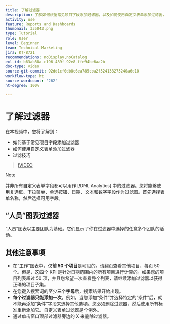 ```yaml
---
title: 了解过滤器
description: 了解如何根据常见项目字段添加过滤器，以及如何使用自定义表单添加过滤器，全部尽在 [!UICONTROL Enhanced analytics]。
activity: use
feature: Reports and Dashboards
thumbnail: 335043.png
type: Tutorial
role: User
level: Beginner
team: Technical Marketing
jira: KT-8721
recommendations: noDisplay,noCatalog
exl-id: b63ab88a-c196-489f-92e8-ffe94be6aa2b
doc-type: video
source-git-commit: 92dd1cf0db8c6ea785cba2f524133273240a6d10
workflow-type: ht
source-wordcount: '262'
ht-degree: 100%

---
```


# 了解过滤器

在本视频中，您将了解到：

* 如何基于常见项目字段添加过滤器
* 如何使用自定义表单添加过滤器
* 过滤技巧

>[!VIDEO](https://video.tv.adobe.com/v/335043/?quality=12&learn=on)

>[!NOTE]
>
>并非所有自定义表单字段都可以用作 [!DNL Analytics] 中的过滤器。您将能够使用复选框、下拉菜单、单选按钮、日期、文本和数字字段作为过滤器。首先选择表单名称，然后选择可用字段。

## “人员”图表过滤器

“人员”图表以主要团队为基础。它们显示了你在过滤器中选择的任意多个团队的活动。

## 其他注意事项

* 在“工作”图表中，仅&#x200B;**前 50 个项目**&#x200B;是可见的。请翻页查看其他项目，每页 50 个。但是，这四个 KPI 是针对日期范围内的所有项目进行计算的。如果您的项目列表超过 50 项，并且您希望一次查看整个列表，请继续添加过滤器以获得正确的项目子集。
* 在您键入搜索词的至少&#x200B;**三个字母**&#x200B;后，搜索结果开始出现。
* **每个过滤器只能添加一次**。例如，当您添加“条件”并选择特定的“条件”后，就不能再添加“条件”字段来选择其他选项。您必须删除过滤器，然后使用所有标准重新添加它。自定义表单过滤器是个例外。
* 通过单击窗口顶部过滤器旁边的 X 来删除过滤器。
